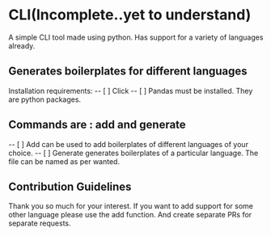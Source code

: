 # CLI(Incomplete..yet to understand)
A simple CLI tool made using python. Has support for a variety of languages already.

## Generates boilerplates for different languages

Installation requirements:
-- [ ] Click
-- [ ] Pandas
must be installed. They are python packages.

## Commands are : add and generate
-- [ ] Add can be used to add boilerplates of different languages of your choice.
-- [ ] Generate generates boilerplates of a particular language. The file can be named as per wanted.

## Contribution Guidelines
Thank you so much for your interest. If you want to add support for some other language please use the add function.
And create separate PRs for separate requests.
